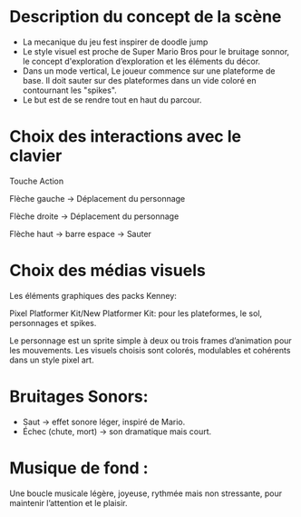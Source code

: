 # Description du concept de la scène

- La mecanique du jeu fest inspirer de doodle jump
- Le style visuel est proche de Super Mario Bros pour le bruitage sonnor, le concept d'exploration d’exploration et les éléments du décor.
- Dans un mode vertical, Le joueur commence sur une plateforme de base. Il doit sauter sur des plateformes dans un vide coloré en contournant les "spikes". 
- Le but est de se rendre tout en haut du parcour.


# Choix des interactions avec le clavier
Touche	         Action

Flèche gauche  → Déplacement du personnage

Flèche droite  → Déplacement du personnage

Flèche haut    → barre espace → Sauter

# Choix des médias visuels
Les éléments graphiques des packs Kenney:

Pixel Platformer Kit/New Platformer Kit: pour les plateformes, le sol, personnages et spikes.

Le personnage est un sprite simple à deux ou trois frames d’animation pour les mouvements.
Les visuels choisis sont colorés, modulables et cohérents dans un style pixel art.

# Bruitages Sonors:
- Saut → effet sonore léger, inspiré de Mario.
- Échec (chute, mort) → son dramatique mais court.

# Musique de fond :
Une boucle musicale légère, joyeuse, rythmée mais non stressante, pour maintenir l’attention et le plaisir.

